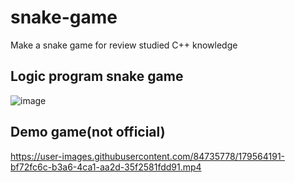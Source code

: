 # snake-game
Make a snake game for review  studied  C++ knowledge 
## Logic program snake game 
![image](https://user-images.githubusercontent.com/84735778/179563741-7671852a-4b52-4bef-9a4f-a6064199ba5f.png)
## Demo game(not official)


https://user-images.githubusercontent.com/84735778/179564191-bf72fc6c-b3a6-4ca1-aa2d-35f2581fdd91.mp4

